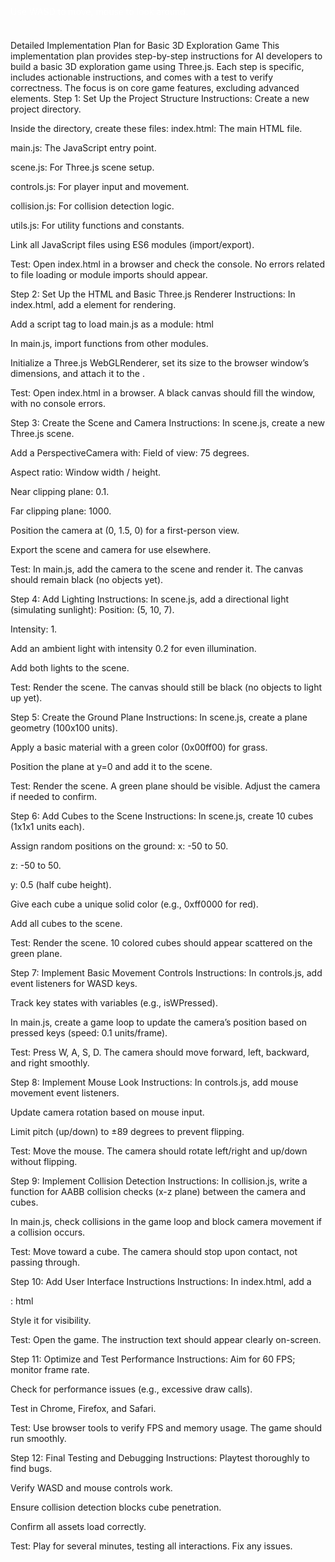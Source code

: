 Detailed Implementation Plan for Basic 3D Exploration Game
This implementation plan provides step-by-step instructions for AI developers to build a basic 3D exploration game using Three.js. Each step is specific, includes actionable instructions, and comes with a test to verify correctness. The focus is on core game features, excluding advanced elements.
Step 1: Set Up the Project Structure
Instructions:
Create a new project directory.

Inside the directory, create these files:
index.html: The main HTML file.

main.js: The JavaScript entry point.

scene.js: For Three.js scene setup.

controls.js: For player input and movement.

collision.js: For collision detection logic.

utils.js: For utility functions and constants.

Link all JavaScript files using ES6 modules (import/export).

Test:
Open index.html in a browser and check the console. No errors related to file loading or module imports should appear.

Step 2: Set Up the HTML and Basic Three.js Renderer
Instructions:
In index.html, add a <canvas> element for rendering.

Add a script tag to load main.js as a module:
html

<script type="module" src="main.js"></script>

In main.js, import functions from other modules.

Initialize a Three.js WebGLRenderer, set its size to the browser window’s dimensions, and attach it to the <canvas>.

Test:
Open index.html in a browser. A black canvas should fill the window, with no console errors.

Step 3: Create the Scene and Camera
Instructions:
In scene.js, create a new Three.js scene.

Add a PerspectiveCamera with:
Field of view: 75 degrees.

Aspect ratio: Window width / height.

Near clipping plane: 0.1.

Far clipping plane: 1000.

Position the camera at (0, 1.5, 0) for a first-person view.

Export the scene and camera for use elsewhere.

Test:
In main.js, add the camera to the scene and render it. The canvas should remain black (no objects yet).

Step 4: Add Lighting
Instructions:
In scene.js, add a directional light (simulating sunlight):
Position: (5, 10, 7).

Intensity: 1.

Add an ambient light with intensity 0.2 for even illumination.

Add both lights to the scene.

Test:
Render the scene. The canvas should still be black (no objects to light up yet).

Step 5: Create the Ground Plane
Instructions:
In scene.js, create a plane geometry (100x100 units).

Apply a basic material with a green color (0x00ff00) for grass.

Position the plane at y=0 and add it to the scene.

Test:
Render the scene. A green plane should be visible. Adjust the camera if needed to confirm.

Step 6: Add Cubes to the Scene
Instructions:
In scene.js, create 10 cubes (1x1x1 units each).

Assign random positions on the ground:
x: -50 to 50.

z: -50 to 50.

y: 0.5 (half cube height).

Give each cube a unique solid color (e.g., 0xff0000 for red).

Add all cubes to the scene.

Test:
Render the scene. 10 colored cubes should appear scattered on the green plane.

Step 7: Implement Basic Movement Controls
Instructions:
In controls.js, add event listeners for WASD keys.

Track key states with variables (e.g., isWPressed).

In main.js, create a game loop to update the camera’s position based on pressed keys (speed: 0.1 units/frame).

Test:
Press W, A, S, D. The camera should move forward, left, backward, and right smoothly.

Step 8: Implement Mouse Look
Instructions:
In controls.js, add mouse movement event listeners.

Update camera rotation based on mouse input.

Limit pitch (up/down) to ±89 degrees to prevent flipping.

Test:
Move the mouse. The camera should rotate left/right and up/down without flipping.

Step 9: Implement Collision Detection
Instructions:
In collision.js, write a function for AABB collision checks (x-z plane) between the camera and cubes.

In main.js, check collisions in the game loop and block camera movement if a collision occurs.

Test:
Move toward a cube. The camera should stop upon contact, not passing through.

Step 10: Add User Interface Instructions
Instructions:
In index.html, add a <div>:
html

<div style="position: absolute; top: 10px; color: white;">Use WASD to move, mouse to look around.</div>

Style it for visibility.

Test:
Open the game. The instruction text should appear clearly on-screen.

Step 11: Optimize and Test Performance
Instructions:
Aim for 60 FPS; monitor frame rate.

Check for performance issues (e.g., excessive draw calls).

Test in Chrome, Firefox, and Safari.

Test:
Use browser tools to verify FPS and memory usage. The game should run smoothly.

Step 12: Final Testing and Debugging
Instructions:
Playtest thoroughly to find bugs.

Verify WASD and mouse controls work.

Ensure collision detection blocks cube penetration.

Confirm all assets load correctly.

Test:
Play for several minutes, testing all interactions. Fix any issues.

